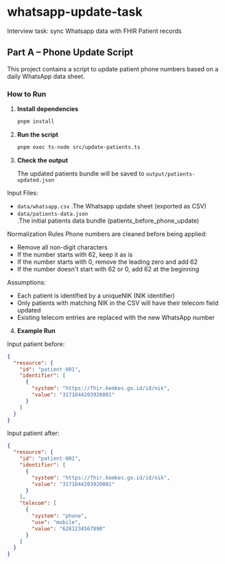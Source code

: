 # whatsapp-update-task
Interview task: sync Whatsapp data with FHIR Patient records


## Part A – Phone Update Script

This project contains a script to update patient phone numbers based on a daily WhatsApp data sheet.

### How to Run

1. **Install dependencies**

   ```bash
   pnpm install

2. **Run the script**

   ```bash
   pnpm exec ts-node src/update-patients.ts

3. **Check the output**

   The updated patients bundle will be saved to `output/patients-updated.json`

Input Files:
- `data/whatsapp.csv`
    .The Whatsapp update sheet (exported as CSV)
- `data/patients-data.json`  
    .The initial patients data bundle (patients_before_phone_update)

Normalization Rules
Phone numbers are cleaned before being applied:
- Remove all non-digit characters
- If the number starts with 62, keep it as is
- If the number starts with 0, remove the leading zero and add 62
- If the number doesn't start with 62 or 0, add 62 at the beginning

Assumptions:
- Each patient is identified by a uniqueNIK (NIK identifier)
- Only patients with matching NIK in the CSV will have their telecom field updated
- Existing telecom entries are replaced with the new WhatsApp number


4. **Example Run**
   
Input patient before:
```json
{
  "resource": {
    "id": "patient-001",
    "identifier": [
      {
        "system": "https://fhir.kemkes.go.id/id/nik",
        "value": "3171044203920001"
      }
    ]
  }
}
```

Input patient after:
```json
{
  "resource": {
    "id": "patient-001",
    "identifier": [
      {
        "system": "https://fhir.kemkes.go.id/id/nik",
        "value": "3171044203920001"
      }
    ],
    "telecom": [
      {
        "system": "phone",
        "use": "mobile",
        "value": "6281234567890"
      }
    ]
  }
}
```

